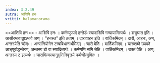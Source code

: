 ```yaml
---
index: 3.2.49
sutra: आशिषि हनः
vritti: balamanorama
---
```


<<आशिषि हनः>> - आशिषि हनः । कर्मण्युपपदे हन्तेर्डः स्यादाशिषि गम्यायामित्यर्थः । शत्रुघात इति । आसीरभावाड्डाऽभावे अण् । "हनस्त" इति तत्वम् । दारावाहन इति । वार्तिकमिदम् । दारौ, आहनः, अण्, अन्तस्येति च्छेदः । अण्संनियोगेन टत्वविधानार्थमिदम् । चारौ वेति । वार्तिकमिदम् । चारुशब्दे उपपदे आङ्पूर्वाद्धन्तेरण्, अन्तस्य टो वा स्यादित्यर्थः । कर्मणणि समि चेति । वार्तिकमिदम् । उक्तं वेति । अण्, अन्तस्य ट इत्यर्थः । चारावित्यस्यानुवृत्तिनिवृत्तये कर्मणीत्युक्तिः । 
